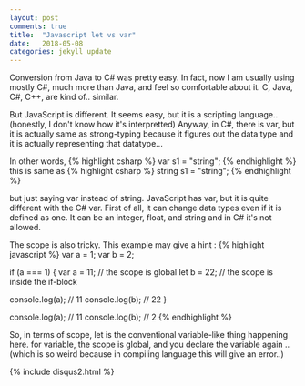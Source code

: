 ```yaml
---
layout: post
comments: true
title:  "Javascript let vs var"
date:   2018-05-08
categories: jekyll update
---
```


Conversion from Java to C# was pretty easy. In fact, now I am usually using mostly C#, much more than Java,
and feel so comfortable about it. C, Java, C#, C++, are kind of.. similar.

But JavaScript is different.
It seems easy, but it is a scripting language.. (honestly, I don't know how it's interpretted)
Anyway, in C#, there is var, but it is actually same as strong-typing because it figures out the data type
and it is actually representing that datatype... 

In other words,
{% highlight csharp %}
	var s1 = "string";
{% endhighlight %}
this is same as 
{% highlight csharp %}
	string s1 = "string";
{% endhighlight %}

but just saying var instead of string.
JavaScript has var, but it is quite different with the C# var.
First of all, it can change data types even if it is defined as one.
It can be an integer, float, and string and in C# it's not allowed.

The scope is also tricky.
This example may give a hint : 
{% highlight javascript %}
	var a = 1;
var b = 2;

if (a === 1) {
  var a = 11; // the scope is global
  let b = 22; // the scope is inside the if-block

  console.log(a);  // 11
  console.log(b);  // 22
} 

console.log(a); // 11
console.log(b); // 2
{% endhighlight %}

So, in terms of scope, let is the conventional variable-like thing happening here.
for variable, the scope is global, and you declare the variable again .. 
(which is so weird because in compiling language this will give an error..)

{% include disqus2.html %}